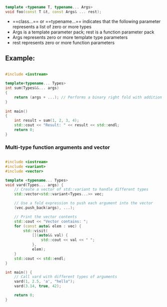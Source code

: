```cpp
template <typename T, typename... Args>
void foo(const T &t, const Args& ... rest);
```
- ==class...== or ==typename...== indicates that the following parameter represents a list of zero or more types
- Args is a template parameter pack; rest is a function parameter pack
- Args represents zero or more template type parameters
- rest represents zero or more function parameters


## Example:
```cpp

#include <iostream> 
  
template<typename... Types> 
int sum(Types&&... args) 
{ 
    return (args + ...); // Performs a binary right fold with addition 
} 
  
int main() 
{ 
    int result = sum(1, 2, 3, 4); 
    std::cout << "Result: " << result << std::endl; 
    return 0; 
}
```

### Multi-type function arguments and vector
```cpp

#include <iostream>
#include <variant>
#include <vector>

template <typename... Types>
void vard(Types... args) {
    // Create a vector of std::variant to handle different types
    std::vector<std::variant<Types...>> vec;

    // Use a fold expression to push each argument into the vector
    (vec.push_back(args), ...);

    // Print the vector contents
    std::cout << "Vector contains: ";
    for (const auto& elem : vec) {
        std::visit(
            [](auto&& val) {
                std::cout << val << " ";
            },
            elem);
    }
    std::cout << std::endl;
}

int main() {
    // Call vard with different types of arguments
    vard(1, 2.5, 'a', "hello");
    vard(3.14, true, 42);

    return 0;
}
```